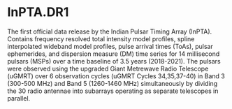 # InPTA.DR1
The first official data release by the Indian Pulsar Timing Array (InPTA).
Contains frequency resolved total intensity model profiles, spline interpolated wideband model profiles, pulse arrival times (ToAs), pulsar ephemerides, and dispersion measure (DM) time series for 14 millisecond pulsars (MSPs) over a time baseline of 3.5 years (2018-2021).
The pulsars were observed using the upgraded Giant Metrewave Radio Telescope (uGMRT) over 6 observation cycles (uGMRT Cycles 34,35,37-40) in Band 3 (300-500 MHz) and Band 5 (1260-1460 MHz) simultaneously by dividing the 30 radio antennae into subarrays operating as separate telescopes in parallel.
